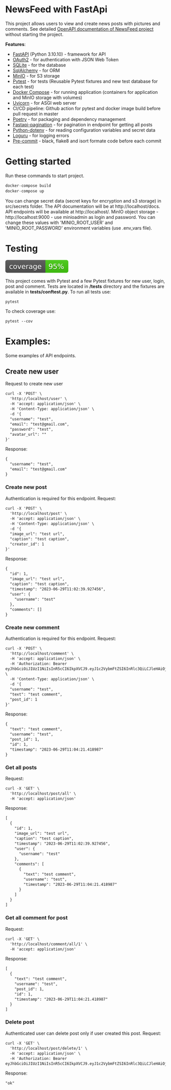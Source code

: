 # NewsFeed with FastApi
This project allows users to view and create news posts with pictures and comments.
See detailed [OpenAPI documentation of NewsFeed project](https://katyalubyankina.github.io/NewsFeed/) without starting the project.

**Features**:
- [FastAPI](https://fastapi.tiangolo.com/) (Python 3.10.10) - framework for API
- [OAuth2](https://fastapi.tiangolo.com/tutorial/security/oauth2-jwt/) - for authentication with JSON Web Token
- [SQLite](https://www.sqlite.org/index.html) - for the database
- [SqlAlchemy](https://www.sqlalchemy.org/) - for ORM
- [MinIO](https://min.io/) - for S3 storage
- [Pytest](https://docs.pytest.org/en/latest/) - for tests (Reusable Pytest fixtures and new test database for each test)
- [Docker Compose](https://docs.docker.com/compose/) - for running application (containers for application and MinIO storage with volumes)
- [Uvicorn](https://www.uvicorn.org/) - for ASGI web server
- CI/CD pipeline: Github action for pytest and docker image build before pull request in master
- [Poetry](https://python-poetry.org/) - for packaging and dependency management
- [Fastapi-pagination](https://github.com/uriyyo/fastapi-pagination) - for pagination in endpoint for getting all posts
- [Python-dotenv](https://github.com/theskumar/python-dotenv) - for reading configuration variables and secret data
- [Loguru](https://loguru.readthedocs.io/en/stable/api/logger.html) - for logging errors
- [Pre-commit](https://pre-commit.com/) - black, flake8 and isort formate code before each commit
# Getting started
Run these commands to start project.
```Python
docker-compose build
docker-compose up
```
You can change secret data (secret keys for encryption and s3 storage) in src/secrets folder.
The API documentation will be at http://localhost/docs.
API endpoints will be available at http://localhost/.
MinIO object storage - http://localhost:9000 - use minioadmin as login and password. You can change these values with 'MINIO_ROOT_USER' and 'MINIO_ROOT_PASSWORD' environment variables (use .env_vars file).


# Testing
![](coverage.svg)

This project comes with Pytest and a few Pytest fixtures for new user, login, post and comment. Tests are located in **/tests** directory and the fixtures are available in **tests/conftest.py**.
To run all tests use:
```Shell
pytest
```
To check coverage use:
```Shell
pytest --cov
```

# Examples:
Some examples of API endpoints.

## Create new user

Request to create new user
```
curl -X 'POST' \
  'http://localhost/user' \
  -H 'accept: application/json' \
  -H 'Content-Type: application/json' \
  -d '{
  "username": "test",
  "email": "test@gmail.com",
  "password": "test",
  "avatar_url": ""
}'
```
Response:
```
{
  "username": "test",
  "email": "test@gmail.com"
}
```
### Create new post
Authentication is required for this endpoint.
Request:
```
curl -X 'POST' \
  'http://localhost/post' \
  -H 'accept: application/json' \
  -H 'Content-Type: application/json' \
  -d '{
  "image_url": "test url",
  "caption": "test caption",
  "creator_id": 1
}'
```
Response:
```
{
  "id": 1,
  "image_url": "test url",
  "caption": "test caption",
  "timestamp": "2023-06-29T11:02:39.927456",
  "user": {
    "username": "test"
  },
  "comments": []
}
```
### Create new comment
Authentication is required for this endpoint.
Request:
```
curl -X 'POST' \
  'http://localhost/comment' \
  -H 'accept: application/json' \
  -H 'Authorization: Bearer eyJhbGciOiJIUzI1NiIsInR5cCI6IkpXVCJ9.eyJ1c2VybmFtZSI6InRlc3QiLCJleHAiOjE2ODgwMjY2NDF9.0BlUSHzdzR4lOdghXxuwxijc1E1aZQYJ_lOOUFWbNwY' \
  -H 'Content-Type: application/json' \
  -d '{
  "username": "test",
  "text": "test comment",
  "post_id": 1
}'
```
Response:
```
{
  "text": "test comment",
  "username": "test",
  "post_id": 1,
  "id": 1,
  "timestamp": "2023-06-29T11:04:21.418987"
}
```
### Get all posts
Request:
```
curl -X 'GET' \
  'http://localhost/post/all' \
  -H 'accept: application/json'
```
Response:
```
[
  {
    "id": 1,
    "image_url": "test url",
    "caption": "test caption",
    "timestamp": "2023-06-29T11:02:39.927456",
    "user": {
      "username": "test"
    },
    "comments": [
      {
        "text": "test comment",
        "username": "test",
        "timestamp": "2023-06-29T11:04:21.418987"
      }
    ]
  }
]
```
### Get all comment for post
Request:
```
curl -X 'GET' \
  'http://localhost/comment/all/1' \
  -H 'accept: application/json'
```
Response:
```
[
  {
    "text": "test comment",
    "username": "test",
    "post_id": 1,
    "id": 1,
    "timestamp": "2023-06-29T11:04:21.418987"
  }
]
```
### Delete post
Authenticated user can delete post only if user created this post.
Request:
```
curl -X 'GET' \
  'http://localhost/post/delete/1' \
  -H 'accept: application/json' \
  -H 'Authorization: Bearer eyJhbGciOiJIUzI1NiIsInR5cCI6IkpXVCJ9.eyJ1c2VybmFtZSI6InRlc3QiLCJleHAiOjE2ODgwMjY2NDF9.0BlUSHzdzR4lOdghXxuwxijc1E1aZQYJ_lOOUFWbNwY'
```
Response:
```
"ok"
```
